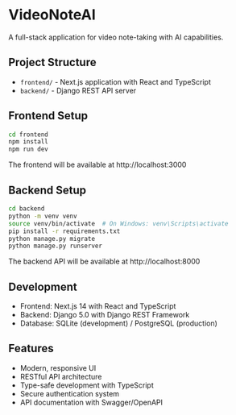 # VideoNoteAI

A full-stack application for video note-taking with AI capabilities.

## Project Structure

- `frontend/` - Next.js application with React and TypeScript
- `backend/` - Django REST API server

## Frontend Setup

```bash
cd frontend
npm install
npm run dev
```

The frontend will be available at http://localhost:3000

## Backend Setup

```bash
cd backend
python -m venv venv
source venv/bin/activate  # On Windows: venv\Scripts\activate
pip install -r requirements.txt
python manage.py migrate
python manage.py runserver
```

The backend API will be available at http://localhost:8000

## Development

- Frontend: Next.js 14 with React and TypeScript
- Backend: Django 5.0 with Django REST Framework
- Database: SQLite (development) / PostgreSQL (production)

## Features

- Modern, responsive UI
- RESTful API architecture
- Type-safe development with TypeScript
- Secure authentication system
- API documentation with Swagger/OpenAPI